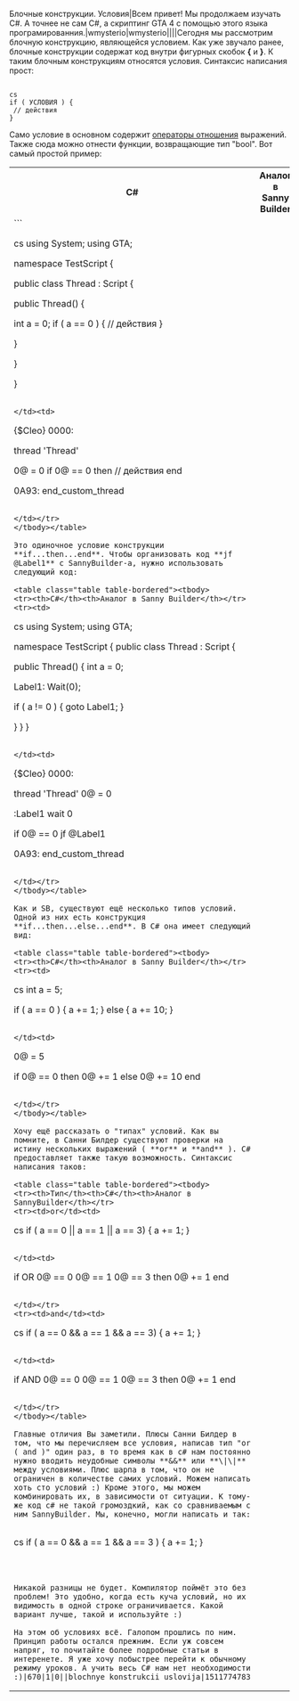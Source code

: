 Блочные конструкции. Условия|Всем привет! Мы продолжаем изучать C#. А точнее не сам C#, а скриптинг GTA 4 с помощью этого языка програмированния.|wmysterio|wmysterio||||Сегодня мы рассмотрим блочную конструкцию, являющейся условием. Как уже звучало ранее, блочные конструкции содержат код внутри фигурных скобок **{** и **}**. К таким блочным конструкциям относятся условия. Синтаксис написания прост:


```

cs
if ( УСЛОВИЯ ) {
 // действия
}
```



Само условие в основном содержит <a href="/publ/gta_iv/script_lessons/tipy_dannykh_v_csharpe_operacii_nad_nimi/35-1-0-160">операторы отношения</a> выражений. Также сюда можно отнести функции, возвращающие тип "bool". Вот самый простой пример:

<table class="table table-bordered"><tbody>
<tr><th>C#</th><th>Аналог в Sanny Builder</th></tr>
<tr><td>
```

cs
using System;
using GTA;

namespace TestScript {

 public class Thread : Script {

 public Thread() {

 int a = 0;
 if ( a == 0 ) {
 // действия
 }

 }

 }

}
```

</td><td>
```

{$Cleo}
0000:

thread 'Thread'

0@ = 0
if
0@ == 0
then
// действия
end

0A93: end_custom_thread
```

</td></tr>
</tbody></table>

Это одиночное условие конструкции **if...then...end**. Чтобы организовать код **jf @Label1** с SannyBuilder-а, нужно использовать следующий код:

<table class="table table-bordered"><tbody>
<tr><th>C#</th><th>Аналог в Sanny Builder</th></tr>
<tr><td>
```

cs
using System;
using GTA;

namespace TestScript {
 public class Thread : Script {

 public Thread() {
 int a = 0;

 Label1:
 Wait(0);

 if ( a != 0 ) {
 goto Label1;
 }

} } }
```

</td><td>
```

{$Cleo}
0000:

thread 'Thread'
0@ = 0

:Label1
wait 0

if
0@ == 0
jf @Label1

0A93: end_custom_thread
```

</td></tr>
</tbody></table>

Как и SB, существуют ещё несколько типов условий. Одной из них есть конструкция **if...then...else...end**. В C# она имеет следующий вид:

<table class="table table-bordered"><tbody>
<tr><th>C#</th><th>Аналог в Sanny Builder</th></tr>
<tr><td>
```

cs
int a = 5;

if ( a == 0 ) {
 a += 1;
} else {
 a += 10;
}
```

</td><td>
```

0@ = 5

if
0@ == 0
then
0@ += 1
else
0@ += 10
end
```

</td></tr>
</tbody></table>

Хочу ещё рассказать о "типах" условий. Как вы помните, в Санни Билдер существуют проверки на истину нескольких выражений ( **or** и **and** ). C# предоставляет также такую возможность. Синтаксис написания таков:

<table class="table table-bordered"><tbody>
<tr><th>Тип</th><th>C#</th><th>Аналог в SannyBuilder</th></tr>
<tr><td>or</td><td>
```

cs
if ( a == 0 \|\| a == 1 \|\| a == 3) {
 a += 1;
}
```

</td><td>
```

if OR
0@ == 0
0@ == 1
0@ == 3
then
0@ += 1
end
```

</td></tr>
<tr><td>and</td><td>
```

cs
if ( a == 0 && a == 1 && a == 3) {
 a += 1;
}
```

</td><td>
```

if AND
0@ == 0
0@ == 1
0@ == 3
then
0@ += 1
end
```

</td></tr>
</tbody></table>

Главные отличия Вы заметили. Плюсы Санни Билдер в том, что мы перечисляем все условия, написав тип "or ( and )" один раз, в то время как в c# нам постоянно нужно вводить неудобные символы **&&** или **\|\|** между условиями. Плюс шарпа в том, что он не ограничен в количестве самих условий. Можем написать хоть сто условий :) Кроме этого, мы можем комбинировать их, в зависимости от ситуации. К тому-же код c# не такой громоздкий, как со сравниваемым с ним SannyBuilder. Мы, конечно, могли написать и так:


```

cs
if ( a == 0 &&
 a == 1 &&
 a == 3 ) {
 a += 1;
}
```



Никакой разницы не будет. Компилятор поймёт это без проблем! Это удобно, когда есть куча условий, но их видимость в одной строке ограничивается. Какой вариант лучше, такой и используйте :)

На этом об условиях всё. Галопом прошлись по ним. Принцип работы остался прежним. Если уж совсем напряг, то почитайте более подробные статьи в интеренете. Я уже хочу побыстрее перейти к обычному режиму уроков. А учить весь C# нам нет необходимости :)|670|1|0||blochnye_konstrukcii_uslovija|1511774783